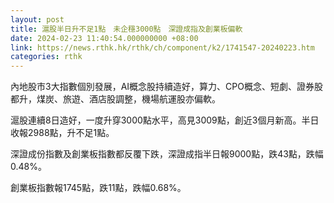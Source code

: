 ```yaml
---
layout: post
title: 滬股半日升不足1點　未企穩3000點　深證成指及創業板偏軟
date: 2024-02-23 11:40:54.000000000 +08:00
link: https://news.rthk.hk/rthk/ch/component/k2/1741547-20240223.htm
categories: rthk
---
```


內地股市3大指數個別發展，AI概念股持續造好，算力、CPO概念、短劇、證券股都升，煤炭、旅遊、酒店股調整，機場航運股亦偏軟。

滬股連續8日造好，一度升穿3000點水平，高見3009點，創近3個月新高。半日收報2988點，升不足1點。

深證成份指數及創業板指數都反覆下跌，深證成指半日報9000點，跌43點，跌幅0.48%。

創業板指數報1745點，跌11點，跌幅0.68%。
